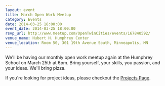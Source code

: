 ```yaml
---
layout: event 
title: March Open Work Meetup
category: Events
date: 2014-03-25 18:00:00
event_date: 2014-03-25 18:00:00
rsvp_url: http://www.meetup.com/OpenTwinCities/events/167840592/ 
venue_name: Hubert H. Humphrey Center 
venue_location: Room 50, 301 19th Avenue South, Minneapolis, MN 
---
```


We'll be having our monthly open work meetup again at the Humphrey School on
March 25th at 6pm. Bring yourself, your skills, you passion, and your ideas.
We'll bring pizza.

If you're looking for project ideas, please checkout the
[Projects Page](/projects).
